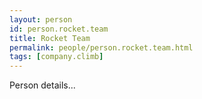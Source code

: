 ```yaml
---
layout: person
id: person.rocket.team
title: Rocket Team
permalink: people/person.rocket.team.html
tags: [company.climb]
---
```


Person details...